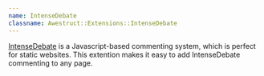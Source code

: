 ```yaml
---
name: IntenseDebate
classname: Awestruct::Extensions::IntenseDebate
---
```


[IntenseDebate](http://intensedebate.com/) is a Javascript-based commenting system,
which is perfect for static websites.  This extention makes it easy to add IntenseDebate
commenting to any page.
